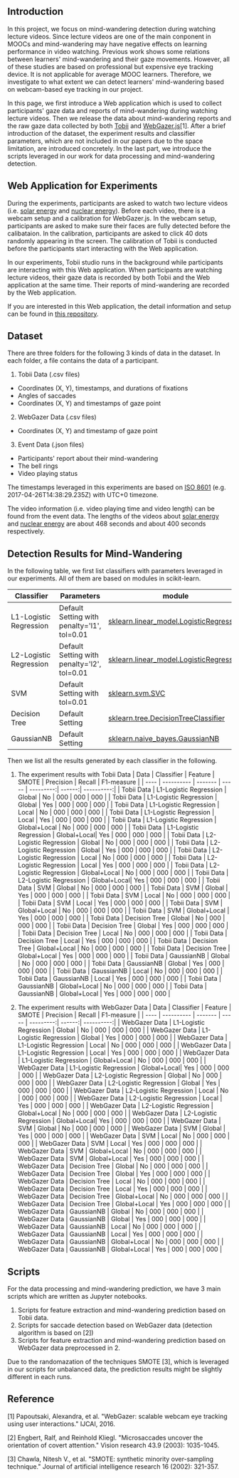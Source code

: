 ## Introduction

In this project, we focus on mind-wandering detection during watching lecture videos. Since lecture videos are one of the main conponent in MOOCs and mind-wandering may have negative effects on learning performance in video watching. Previous work shows some relations between learners' mind-wandering and their gaze movements. However, all of these studies are based on professional but expensive eye tracking device. It is not applicable for average MOOC learners. Therefore, we investigate to what extent we can detect learners' mind-wandering based on webcam-based eye tracking in our project.

In this page, we first introduce a Web application which is used to collect participants' gaze data and reports of mind-wandering during watching lecture videos. Then we release the data about mind-wandering reports and the raw gaze data collected by both [Tobii](https://www.tobii.com/) and [WebGazer.js](http://webgazer.cs.brown.edu/)[1]. After a brief introduction of the dataset, the experiment results and classifier parameters, which are not included in our papers due to the space limitation, are introduced concretely. In the last part, we introduce the scripts leveraged in our work for data processing and mind-wandering detection.

## Web Application for Experiments

During the experiments, participants are asked to watch two lecture videos (i.e. [solar energy](https://www.youtube.com/watch?v=SNmKom56HqE) and [nuclear energy](https://www.youtube.com/watch?v=BW4Q9YQ2gAQ)). Before each video, there is a webcam setup and a calibration for WebGazer.js. In the webcam setup, participants are asked to make sure their faces are fully detected before the calibataion. In the calibration, participants are asked to click 40 dots randomly appearing in the screen.
The calibration of Tobii is conducted before the participants start interacting with the Web application.

In our experiments, Tobii studio runs in the background while participants are interacting with this Web application. When participants are watching lecture videos, their gaze data is recorded by both Tobii and the Web application at the same time. Their reports of mind-wandering are recorded by the Web application.

If you are interested in this Web application, the detail information and setup can be found in [this repository]().

## Dataset

There are three folders for the following 3 kinds of data in the dataset. In each folder, a file contains the data of a participant.
1. Tobii Data (.csv files)
  - Coordinates (X, Y), timestamps, and durations of fixations
  - Angles of saccades
  - Coordinates (X, Y) and timestamps of gaze point

2. WebGazer Data (.csv files)
  - Coordinates (X, Y) and timestamp of gaze point 

3. Event Data (.json files)
  - Participants' report about their mind-wandering
  - The bell rings
  - Video playing status

The timestamps leveraged in this experiments are based on [ISO 8601](https://en.wikipedia.org/wiki/ISO_8601) (e.g. 2017-04-26T14:38:29.235Z) with UTC+0 timezone.

The video information (i.e. video playing time and video length) can be found from the event data. The lengths of the videos about [solar energy](https://www.youtube.com/watch?v=SNmKom56HqE) and [nuclear energy](https://www.youtube.com/watch?v=BW4Q9YQ2gAQ) are about 468 seconds and about 400 seconds respectively.

## Detection Results for Mind-Wandering

In the following table, we first list classifiers with parameters leveraged in our experiments. All of them are based on modules in scikit-learn.

| Classifier | Parameters | module |
| ---------- | ---------- | ------ |
| L1-Logistic Regression | Default Setting with penalty='l1', tol=0.01 | [sklearn.linear_model.LogisticRegression](http://scikit-learn.org/stable/modules/generated/sklearn.linear_model.LogisticRegression.html) |
| L2-Logistic Regression | Default Setting with penalty='l2', tol=0.01 | [sklearn.linear_model.LogisticRegression](http://scikit-learn.org/stable/modules/generated/sklearn.linear_model.LogisticRegression.html) |
| SVM | Default Setting with tol=0.01 | [sklearn.svm.SVC](http://scikit-learn.org/stable/modules/generated/sklearn.svm.SVC.html#sklearn.svm.SVC) |
| Decision Tree | Default Setting | [sklearn.tree.DecisionTreeClassifier](http://scikit-learn.org/stable/modules/generated/sklearn.tree.DecisionTreeClassifier.html)|
| GaussianNB | Default Setting| [sklearn.naive_bayes.GaussianNB](http://scikit-learn.org/stable/modules/generated/sklearn.naive_bayes.GaussianNB.html) |

Then we list all the results generated by each classifier in the following.

1. The experiment results with Tobii Data
| Data | Classifier | Feature | SMOTE | Precision | Recall | F1-measure |
| ---- | ---------- | ------- | ----- | ---------:| ------:| ----------:|
| Tobii Data | L1-Logistic Regression | Global | No | 000 | 000 | 000 |
| Tobii Data | L1-Logistic Regression | Global | Yes | 000 | 000 | 000 |
| Tobii Data | L1-Logistic Regression | Local | No | 000 | 000 | 000 |
| Tobii Data | L1-Logistic Regression | Local | Yes | 000 | 000 | 000 |
| Tobii Data | L1-Logistic Regression | Global+Local | No | 000 | 000 | 000 |
| Tobii Data | L1-Logistic Regression | Global+Local| Yes | 000 | 000 | 000 |
| Tobii Data | L2-Logistic Regression | Global | No | 000 | 000 | 000 |
| Tobii Data | L2-Logistic Regression | Global | Yes | 000 | 000 | 000 |
| Tobii Data | L2-Logistic Regression | Local | No | 000 | 000 | 000 |
| Tobii Data | L2-Logistic Regression | Local | Yes | 000 | 000 | 000 |
| Tobii Data | L2-Logistic Regression | Global+Local | No | 000 | 000 | 000 |
| Tobii Data | L2-Logistic Regression | Global+Local| Yes | 000 | 000 | 000 |
| Tobii Data | SVM | Global | No | 000 | 000 | 000 |
| Tobii Data | SVM | Global | Yes | 000 | 000 | 000 |
| Tobii Data | SVM | Local | No | 000 | 000 | 000 |
| Tobii Data | SVM | Local | Yes | 000 | 000 | 000 |
| Tobii Data | SVM | Global+Local | No | 000 | 000 | 000 |
| Tobii Data | SVM | Global+Local | Yes | 000 | 000 | 000 |
| Tobii Data | Decision Tree | Global | No | 000 | 000 | 000 |
| Tobii Data | Decision Tree | Global | Yes | 000 | 000 | 000 |
| Tobii Data | Decision Tree | Local | No | 000 | 000 | 000 |
| Tobii Data | Decision Tree | Local | Yes | 000 | 000 | 000 |
| Tobii Data | Decision Tree | Global+Local | No | 000 | 000 | 000 |
| Tobii Data | Decision Tree | Global+Local | Yes | 000 | 000 | 000 |
| Tobii Data | GaussianNB | Global | No | 000 | 000 | 000 |
| Tobii Data | GaussianNB | Global | Yes | 000 | 000 | 000 |
| Tobii Data | GaussianNB | Local | No | 000 | 000 | 000 |
| Tobii Data | GaussianNB | Local | Yes | 000 | 000 | 000 |
| Tobii Data | GaussianNB | Global+Local | No | 000 | 000 | 000 |
| Tobii Data | GaussianNB | Global+Local | Yes | 000 | 000 | 000 |

2. The experiment results with WebGazer Data
| Data | Classifier | Feature | SMOTE | Precision | Recall | F1-measure |
| ---- | ---------- | ------- | ----- | ---------:| ------:| ----------:|
| WebGazer Data | L1-Logistic Regression | Global | No | 000 | 000 | 000 |
| WebGazer Data | L1-Logistic Regression | Global | Yes | 000 | 000 | 000 |
| WebGazer Data | L1-Logistic Regression | Local | No | 000 | 000 | 000 |
| WebGazer Data | L1-Logistic Regression | Local | Yes | 000 | 000 | 000 |
| WebGazer Data | L1-Logistic Regression | Global+Local | No | 000 | 000 | 000 |
| WebGazer Data | L1-Logistic Regression | Global+Local| Yes | 000 | 000 | 000 |
| WebGazer Data | L2-Logistic Regression | Global | No | 000 | 000 | 000 |
| WebGazer Data | L2-Logistic Regression | Global | Yes | 000 | 000 | 000 |
| WebGazer Data | L2-Logistic Regression | Local | No | 000 | 000 | 000 |
| WebGazer Data | L2-Logistic Regression | Local | Yes | 000 | 000 | 000 |
| WebGazer Data | L2-Logistic Regression | Global+Local | No | 000 | 000 | 000 |
| WebGazer Data | L2-Logistic Regression | Global+Local| Yes | 000 | 000 | 000 |
| WebGazer Data | SVM | Global | No | 000 | 000 | 000 |
| WebGazer Data | SVM | Global | Yes | 000 | 000 | 000 |
| WebGazer Data | SVM | Local | No | 000 | 000 | 000 |
| WebGazer Data | SVM | Local | Yes | 000 | 000 | 000 |
| WebGazer Data | SVM | Global+Local | No | 000 | 000 | 000 |
| WebGazer Data | SVM | Global+Local | Yes | 000 | 000 | 000 |
| WebGazer Data | Decision Tree | Global | No | 000 | 000 | 000 |
| WebGazer Data | Decision Tree | Global | Yes | 000 | 000 | 000 |
| WebGazer Data | Decision Tree | Local | No | 000 | 000 | 000 |
| WebGazer Data | Decision Tree | Local | Yes | 000 | 000 | 000 |
| WebGazer Data | Decision Tree | Global+Local | No | 000 | 000 | 000 |
| WebGazer Data | Decision Tree | Global+Local | Yes | 000 | 000 | 000 |
| WebGazer Data | GaussianNB | Global | No | 000 | 000 | 000 |
| WebGazer Data | GaussianNB | Global | Yes | 000 | 000 | 000 |
| WebGazer Data | GaussianNB | Local | No | 000 | 000 | 000 |
| WebGazer Data | GaussianNB | Local | Yes | 000 | 000 | 000 |
| WebGazer Data | GaussianNB | Global+Local | No | 000 | 000 | 000 |
| WebGazer Data | GaussianNB | Global+Local | Yes | 000 | 000 | 000 |

## Scripts

For the data processing and mind-wandering prediction, we have 3 main scripts which are written as Jupyter notebooks.

1. Scripts for feature extraction and mind-wandering prediction based on Tobii data.
2. Scripts for saccade detection based on WebGazer data (detection algorithm is based on [2])
3. Scripts for feature extraction and mind-wandering prediction based on WebGazer data preprocessed in 2.

Due to the randomazation of the techniques SMOTE [3], which is leveraged in our scripts for unbalanced data, the prediction results might be slightly different in each runs.

## Reference
[1] Papoutsaki, Alexandra, et al. "WebGazer: scalable webcam eye tracking using user interactions." IJCAI, 2016.

[2] Engbert, Ralf, and Reinhold Kliegl. "Microsaccades uncover the orientation of covert attention." Vision research 43.9 (2003): 1035-1045.

[3] Chawla, Nitesh V., et al. "SMOTE: synthetic minority over-sampling technique." Journal of artificial intelligence research 16 (2002): 321-357.
